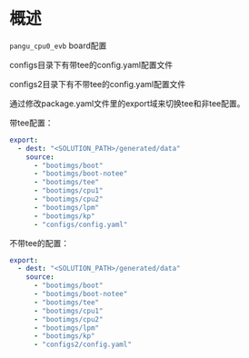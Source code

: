# 概述

`pangu_cpu0_evb` board配置

configs目录下有带tee的config.yaml配置文件

configs2目录下有不带tee的config.yaml配置文件

通过修改package.yaml文件里的export域来切换tee和非tee配置。

带tee配置：
```yaml
export:
  - dest: "<SOLUTION_PATH>/generated/data"
    source:
      - "bootimgs/boot"
      - "bootimgs/boot-notee"
      - "bootimgs/tee"
      - "bootimgs/cpu1"
      - "bootimgs/cpu2"
      - "bootimgs/lpm"
      - "bootimgs/kp"
      - "configs/config.yaml"
```

不带tee的配置：
```yaml
export:
  - dest: "<SOLUTION_PATH>/generated/data"
    source:
      - "bootimgs/boot"
      - "bootimgs/boot-notee"
      - "bootimgs/tee"
      - "bootimgs/cpu1"
      - "bootimgs/cpu2"
      - "bootimgs/lpm"
      - "bootimgs/kp"
      - "configs2/config.yaml"
```
